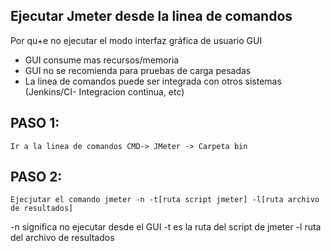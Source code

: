 ## Ejecutar Jmeter desde la linea de comandos

Por qu+e no ejecutar el modo interfaz gráfica de usuario GUI

* GUI consume mas recursos/memoria
* GUI no se recomienda para pruebas de carga pesadas
* La linea de comandos puede ser integrada con otros sistemas (Jenkins/CI- Integracion continua, etc)

## PASO 1:
    Ir a la linea de comandos CMD-> JMeter -> Carpeta bin

## PASO 2:
    Ejecjutar el comando jmeter -n -t[ruta script jmeter] -l[ruta archivo de resultados]

-n significa  no ejecutar desde el GUI
-t es la ruta del script de jmeter
-l ruta del archivo de resultados



